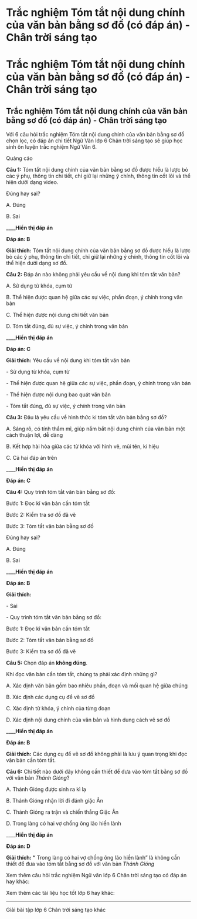 # Trắc nghiệm Tóm tắt nội dung chính của văn bản bằng sơ đồ (có đáp án) - Chân trời sáng tạo

# Trắc nghiệm Tóm tắt nội dung chính của văn bản bằng sơ đồ (có đáp án) - Chân trời sáng tạo

## Trắc nghiệm Tóm tắt nội dung chính của văn bản bằng sơ đồ (có đáp án) - Chân trời sáng tạo

Với 6 câu hỏi trắc nghiệm Tóm tắt nội dung chính của văn bản bằng sơ đồ chọn lọc, có đáp án chi tiết Ngữ Văn lớp 6 Chân trời sáng tạo sẽ giúp học sinh ôn luyện trắc nghiệm Ngữ Văn 6.

Quảng cáo

**Câu 1:** Tóm tắt nội dung chính của văn bản bằng sơ đồ được hiểu là lược bỏ các ý phụ, thông tin chi tiết, chỉ giữ lại những ý chính, thông tin cốt lõi và thể hiện dưới dạng video.

Đúng hay sai?

A. Đúng

B. Sai

____**Hiển thị đáp án**

**Đáp án: B**

**Giải thích:** Tóm tắt nội dung chính của văn bản bằng sơ đồ được hiểu là lược bỏ các ý phụ, thông tin chi tiết, chỉ giữ lại những ý chính, thông tin cốt lõi và thể hiện dưới dạng sơ đồ.

**Câu 2:** Đáp án nào không phải yêu cầu về nội dung khi tóm tắt văn bản?

A. Sử dụng từ khóa, cụm từ

B. Thể hiện được quan hệ giữa các sự việc, phần đoạn, ý chính trong văn bản

C. Thể hiện được nội dung chi tiết văn bản

D. Tóm tắt đúng, đủ sự việc, ý chính trong văn bản

____**Hiển thị đáp án**

**Đáp án: C**

**Giải thích:** Yêu cầu về nội dung khi tóm tắt văn bản

\- Sử dụng từ khóa, cụm từ

\- Thể hiện được quan hệ giữa các sự việc, phần đoạn, ý chính trong văn bản

\- Thể hiện được nội dung bao quát văn bản

\- Tóm tắt đúng, đủ sự việc, ý chính trong văn bản

**Câu 3:** Đâu là yêu cầu về hình thức ki tóm tắt văn bản bằng sơ đồ?

A. Sáng rõ, có tính thẩm mĩ, giúp nắm bắt nội dung chính của văn bản một cách thuận lợi, dễ dàng

B. Kết hợp hài hòa giữa các từ khóa với hình vẽ, mũi tên, kí hiệu

C. Cả hai đáp án trên

____**Hiển thị đáp án**

**Đáp án: C**

**Câu 4:** Quy trình tóm tắt văn bản bằng sơ đồ:

Bước 1: Đọc kĩ văn bản cần tóm tắt

Bước 2: Kiểm tra sơ đồ đã vẽ

Bước 3: Tóm tắt văn bản bằng sơ đồ

Đúng hay sai?

A. Đúng

B. Sai

____**Hiển thị đáp án**

**Đáp án: B**

**Giải thích:**

\- Sai

\- Quy trình tóm tắt văn bản bằng sơ đồ:

Bước 1: Đọc kĩ văn bản cần tóm tắt

Bước 2: Tóm tắt văn bản bằng sơ đồ

Bước 3: Kiểm tra sơ đồ đã vẽ

**Câu 5:** Chọn đáp án **không đúng**.

Khi đọc văn bản cần tóm tắt, chúng ta phải xác định những gì?

A. Xác định văn bản gồm bao nhiêu phần, đoạn và mối quan hệ giữa chúng

B. Xác định các dụng cụ để vẽ sơ đồ

C. Xác định từ khóa, ý chính của từng đoạn

D. Xác định nội dung chính của văn bản và hình dung cách vẽ sơ đồ

____**Hiển thị đáp án**

**Đáp án: B**

**Giải thích:** Các dụng cụ để vẽ sơ đồ không phải là lưu ý quan trọng khi đọc văn bản cần tóm tắt.

**Câu 6:** Chi tiết nào dưới đây không cần thiết để đưa vào tóm tắt bằng sơ đồ với văn bản _Thánh Gióng_?

A. Thánh Gióng được sinh ra kì lạ

B. Thánh Gióng nhận lời đi đánh giặc Ân

C. Thánh Gióng ra trận và chiến thắng Giặc Ân

D. Trong làng có hai vợ chồng ông lão hiền lành

____**Hiển thị đáp án**

**Đáp án: D**

**Giải thích: “** Trong làng có hai vợ chồng ông lão hiền lành” là không cần thiết để đưa vào tóm tắt bằng sơ đồ với văn bản _Thánh Gióng_

Xem thêm câu hỏi trắc nghiệm Ngữ văn lớp 6 Chân trời sáng tạo có đáp án hay khác:

Xem thêm các tài liệu học tốt lớp 6 hay khác:

* * *

Giải bài tập lớp 6 Chân trời sáng tạo khác
